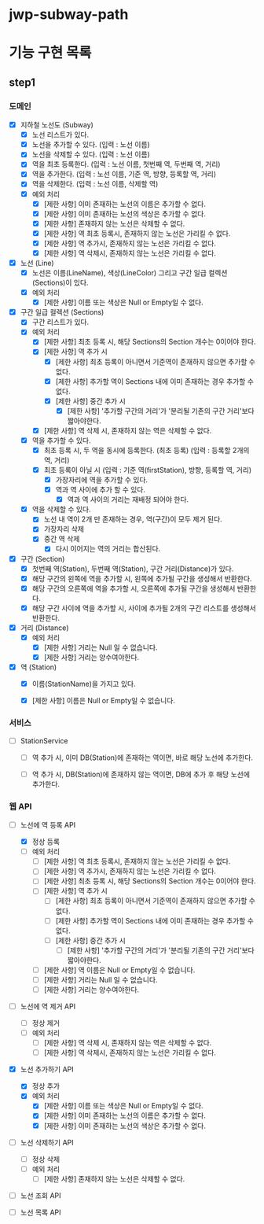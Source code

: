 # jwp-subway-path

# 기능 구현 목록

## step1

### 도메인
- [x] 지하철 노선도 (Subway)
  - [x] 노선 리스트가 있다.
  - [x] 노선을 추가할 수 있다. (입력 : 노선 이름)
  - [x] 노선을 삭제할 수 있다. (입력 : 노선 이름)
  - [x] 역을 최초 등록한다. (입력 : 노선 이름, 첫번째 역, 두번째 역, 거리)
  - [x] 역을 추가한다. (입력 : 노선 이름, 기준 역, 방향, 등록할 역, 거리)
  - [x] 역을 삭제한다. (입력 : 노선 이름, 삭제할 역)
  - [x] 예외 처리
    - [x] [제한 사항] 이미 존재하는 노선의 이름은 추가할 수 없다.
    - [x] [제한 사항] 이미 존재하는 노선의 색상은 추가할 수 없다.
    - [x] [제한 사항] 존재하지 않는 노선은 삭제할 수 없다.
    - [x] [제한 사항] 역 최초 등록시, 존재하지 않는 노선은 가리킬 수 없다.
    - [x] [제한 사항] 역 추가시, 존재하지 않는 노선은 가리킬 수 없다.
    - [x] [제한 사항] 역 삭제시, 존재하지 않는 노선은 가리킬 수 없다.

- [x] 노선 (Line)
    - [x] 노선은 이름(LineName), 색상(LineColor) 그리고 구간 일급 컬렉션(Sections)이 있다.
    - [x] 예외 처리
      - [x] [제한 사항] 이름 또는 색상은 Null or Empty일 수 없다.

- [x] 구간 일급 컬렉션 (Sections)
  - [x] 구간 리스트가 있다.
  - [x] 예외 처리
    - [x] [제한 사항] 최초 등록 시, 해당 Sections의 Section 개수는 0이어야 한다.
    - [x] [제한 사항] 역 추가 시
      - [x] [제한 사항] 최초 등록이 아니면서 기준역이 존재하지 않으면 추가할 수 없다. 
      - [x] [제한 사항] 추가할 역이 Sections 내에 이미 존재하는 경우 추가할 수 없다.
      - [x] [제한 사항] 중간 추가 시
        - [x] [제한 사항] '추가할 구간의 거리'가 '분리될 기존의 구간 거리'보다 짧아야한다.
    - [x] [제한 사항] 역 삭제 시, 존재하지 않는 역은 삭제할 수 없다.
  - [x] 역을 추가할 수 있다.
    - [x] 최초 등록 시, 두 역을 동시에 등록한다. (최초 등록) (입력 : 등록할 2개의 역, 거리)
    - [x] 최초 등록이 아닐 시 (입력 : 기준 역(firstStation), 방향, 등록할 역, 거리)
      - [x] 가장자리에 역을 추가할 수 있다.
      - [x] 역과 역 사이에 추가 할 수 있다.
        - [x] 역과 역 사이의 거리는 재배정 되어야 한다.
  - [x] 역을 삭제할 수 있다.
    - [x] 노선 내 역이 2개 만 존재하는 경우, 역(구간)이 모두 제거 된다.
    - [x] 가장자리 삭제
    - [x] 중간 역 삭제
      - [x] 다시 이어지는 역의 거리는 합산된다.

- [x] 구간 (Section)
  - [x] 첫번째 역(Station), 두번째 역(Station), 구간 거리(Distance)가 있다.
  - [x] 해당 구간의 왼쪽에 역을 추가할 시, 왼쪽에 추가될 구간을 생성해서 반환한다.
  - [x] 해당 구간의 오른쪽에 역을 추가할 시, 오른쪽에 추가될 구간을 생성해서 반환한다.
  - [x] 해당 구간 사이에 역을 추가할 시, 사이에 추가될 2개의 구간 리스트를 생성해서 반환한다.

- [x] 거리 (Distance)
  - [x] 예외 처리
    - [x] [제한 사항] 거리는 Null 일 수 없습니다.
    - [x] [제한 사항] 거리는 양수여야한다.

- [x] 역 (Station)
  - [x] 이름(StationName)을 가지고 있다.
  - [x] [제한 사항] 이름은 Null or Empty일 수 없습니다.



### 서비스
- [ ] StationService
  - [ ] 역 추가 시, 이미 DB(Station)에 존재하는 역이면, 바로 해당 노선에 추가한다.
  - [ ] 역 추가 시, DB(Station)에 존재하지 않는 역이면, DB에 추가 후 해당 노선에 추가한다.


### 웹 API

- [ ] 노선에 역 등록 API
  - [x] 정상 등록
  - [ ] 예외 처리
    - [ ] [제한 사항] 역 최초 등록시, 존재하지 않는 노선은 가리킬 수 없다.
    - [ ] [제한 사항] 역 추가시, 존재하지 않는 노선은 가리킬 수 없다.
    - [ ] [제한 사항] 최초 등록 시, 해당 Sections의 Section 개수는 0이어야 한다.
    - [ ] [제한 사항] 역 추가 시
      - [ ] [제한 사항] 최초 등록이 아니면서 기준역이 존재하지 않으면 추가할 수 없다.
      - [ ] [제한 사항] 추가할 역이 Sections 내에 이미 존재하는 경우 추가할 수 없다.
      - [ ] [제한 사항] 중간 추가 시
        - [ ] [제한 사항] '추가할 구간의 거리'가 '분리될 기존의 구간 거리'보다 짧아야한다.
    - [ ] [제한 사항] 역 이름은 Null or Empty일 수 없습니다.
    - [ ] [제한 사항] 거리는 Null 일 수 없습니다.
    - [ ] [제한 사항] 거리는 양수여야한다.

- [ ] 노선에 역 제거 API
  - [ ] 정상 제거
  - [ ] 예외 처리
    - [ ] [제한 사항] 역 삭제 시, 존재하지 않는 역은 삭제할 수 없다.
    - [ ] [제한 사항] 역 삭제시, 존재하지 않는 노선은 가리킬 수 없다.

- [x] 노선 추가하기 API
  - [x] 정상 추가
  - [x] 예외 처리
    - [x] [제한 사항] 이름 또는 색상은 Null or Empty일 수 없다.
    - [x] [제한 사항] 이미 존재하는 노선의 이름은 추가할 수 없다.
    - [x] [제한 사항] 이미 존재하는 노선의 색상은 추가할 수 없다.

- [ ] 노선 삭제하기 API
  - [ ] 정상 삭제
  - [ ] 예외 처리
    - [ ] [제한 사항] 존재하지 않는 노선은 삭제할 수 없다.

- [ ] 노선 조회 API

- [ ] 노선 목록 API
